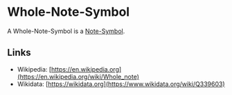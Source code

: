 # Whole-Note-Symbol

A Whole-Note-Symbol is a [Note-Symbol](90000054.md).

## Links

- Wikipedia: [https://en.wikipedia.org](https://en.wikipedia.org/wiki/Whole_note)
- Wikidata: [https://wikidata.org](https://www.wikidata.org/wiki/Q339603)
